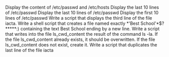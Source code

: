 Display the content of /etc/passwd and /etc/hosts
Display the last 10 lines of /etc/passwd
Display the last 10 lines of /etc/passwd
Display the first 10 lines of /etc/passwd
Write a script that displays the third line of the file iacta. 
Write a shell script that creates a file named exactly \*\'Best School\'\*$\?\*\*\*\*\*:) containing the text Best School ending by a new line.
Write a script that writes into the file ls_cwd_content the result of the command ls -la. If the file ls_cwd_content already exists, it should be overwritten. If the file ls_cwd_content does not exist, create it.
Write a script that duplicates the last line of the file iacta
